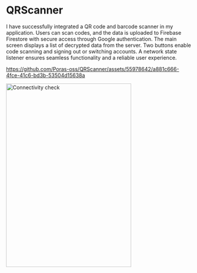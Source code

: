 # QRScanner

I have successfully integrated a QR code and barcode scanner in my application. Users can scan codes, and the data is uploaded to Firebase Firestore with secure access through Google authentication. The main screen displays a list of decrypted data from the server. Two buttons enable code scanning and signing out or switching accounts. A network state listener ensures seamless functionality and a reliable user experience.


https://github.com/Poras-oss/QRScanner/assets/55978642/a881c666-4fce-41c6-bd3b-53504d15638a


<img src="https://github.com/Poras-oss/QRScanner/assets/55978642/0e6ddd23-719d-48a0-b092-a85e178f586d)" alt="Connectivity check" width="340" height="500" />

